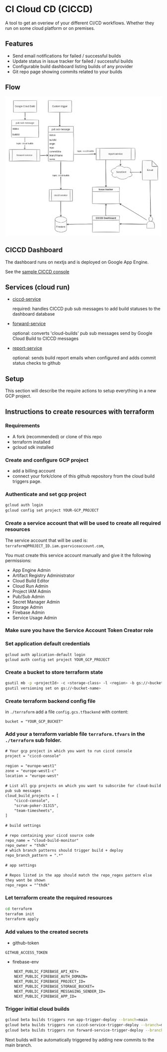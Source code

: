 # CI Cloud CD (CICCD)

A tool to get an overiew of your different CI/CD workflows. Whether they run on some cloud platform or on premises.

## Features

- Send email notifications for failed / successful builds
- Update status in issue tracker for failed / successful builds
- Configurable build dashboard listing builds of any provider
- Git repo page showing commits related to your builds

## Flow

![ciccd-flow](chart.png)

## CICCD Dashboard

The dashboard runs on nextjs and is deployed on Google App Engine.

See the [sample CICCD console](https://ciccd-console.ew.r.appspot.com/)

## Services (cloud run)

- [ciccd-service](packages/ciccd-service/README.md)

  required: handles CICCD pub sub messages to add build statuses to the dashboard database

- [forward-service](packages/forward-service/README.md)
  
  optional: converts 'cloud-builds' pub sub messages send by Google Cloud Build to CICCD messages

- [report-service](packages/ciccd-service/README.md)

  optional: sends build report emails when configured and adds commit status checks to github


## Setup

This section will describe the require actions to setup everything in a new GCP project.

## Instructions to create resources with terraform

### Requirements

- A fork (recommended) or clone of this repo
- terraform installed
- gcloud sdk installed

### Create and configure GCP project

- add a billing account
- connect your fork/clone of this github repository from the cloud build triggers page.


### Authenticate and set gcp project

```sh
gcloud auth login
gcloud config set project YOUR-GCP_PROJECT
```
### Create a service account that will be used to create all required resources

The service account that will be used is: `terraform@PROJECT_ID.iam.gserviceaccount.com`,

You must create this service account manually and give it the following permissions:

- App Engine Admin
- Artifact Registry Administrator
- Cloud Build Editor
- Cloud Run Admin
- Project IAM Admin
- Pub/Sub Admin
- Secret Manager Admin
- Storage Admin
- Firebase Admin
- Service Usage Admin

### Make sure you have the Service Account Token Creator role


### Set application default credentials

```
gcloud auth aplication-default login
gcloud auth config set project YOUR_GCP_PROJECT
```

### Create a bucket to store terraform state

```sh
gsutil mb -p <projectId> -c <storage-class> -l <region> -b gs://<bucket-name>
gsutil versioning set on gs://<bucket-name>
```

### Create terraform backend config file

in `./terraform` add a file `config.gcs.tfbackend` with content:

```
bucket = "YOUR_GCP_BUCKET"
```

### Add your a terraform variable file `terraform.tfvars` in the `./terraform` sub folder.


```
# Your gcp project in which you want to run ciccd console
project = "ciccd-console"

region = "europe-west1"
zone = "europe-west1-c"
location = "europe-west"

# List all gcp projects on which you want to subscribe for cloud-build pub sub messages
cloud_build_projects = [
    "ciccd-console",
    "scrum-poker-31315",
    "team-timesheets",
]

# build settings

# repo containing your ciccd source code
repo_name = "cloud-build-monitor"
repo_owner = "thdk"
# which branch patterns should trigger build + deploy
repo_branch_pattern = ".*"

# app settings

# Repos listed in the app should match the repo_regex pattern else they wont be shown
repo_regex = "^thdk"
```




### Let terraform create the required resources

```sh
cd terraform
terrafom init
terraform apply
```

### Add values to the created secrets

- github-token

```
GITHUB_ACCESS_TOKEN
```


- firebase-env

```
    NEXT_PUBLIC_FIREBASE_API_KEY=
    NEXT_PUBLIC_FIREBASE_AUTH_DOMAIN=
    NEXT_PUBLIC_FIREBASE_PROJECT_ID=
    NEXT_PUBLIC_FIREBASE_STORAGE_BUCKET=
    NEXT_PUBLIC_FIREBASE_MESSAGING_SENDER_ID=
    NEXT_PUBLIC_FIREBASE_APP_ID=
```


### Trigger initial cloud builds

```sh
gcloud beta builds triggers run app-trigger-deploy --branch=main
gcloud beta builds triggers run ciccd-service-trigger-deploy --branch=main
gcloud beta builds triggers run forward-service-trigger-deploy --branch=main
```

Next builds will be automatically triggered by adding new commits to the main branch.


